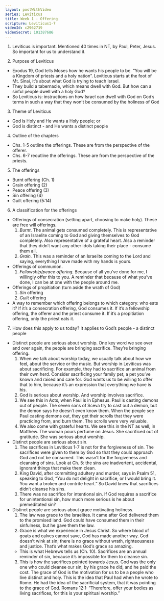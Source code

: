 ```yaml
---
layout: postWithVideo
series: Leviticus
title: Week 1 - Offering
scripture: Leviticus1-7
videoId: c2962719
videoSecret: 101387686
---
```


1. Leviticus is important. Mentioned 40 times in NT, by Paul, Peter, Jesus. So important for us to understand it.

2. Purpose of Leviticus
  - Exodus 19, God tells Moses how he wants his people to be. “You will be a Kingdom of priests and a holy nation”. Leviticus starts at the foot of Mt. Sinai, it’s about what God is trying to teach Israel.
  - They build a tabernacle, which means dwell with God. But how can a sinful people dwell with a holy God?
  - So Leviticus is: instructions on how Israel can dwell with God on God’s terms in such a way that they won’t be consumed by the holiness of God

3. Theme of Leviticus
  - God is Holy and He wants a Holy people; or
  - God is distinct - and He wants a distinct people

4. Outline of the chapters
  - Chs. 1-5 outline the offerings. These are from the perspective of the offerer.
  - Chs. 6-7 reoutline the offerings. These are from the perspective of the priests.

5. The offerings
  - Burnt offering (Ch. 1)
  - Grain offering (2)
  - Peace offering (3)
  - Sin offering (4)
  - Guilt offering (5:14)

6. A classification for the offerings  
  - Offerings of consecration (setting apart, choosing to make holy). These are free will offerings.
    1. *Burnt*. The animal gets consumed completely. This is representative of an Israelite coming to God and giving themselves to God completely. Also representative of a grateful heart. Also a reminder that they didn’t want any other idols taking their place - consume them all.
    2. *Grain*. This was a reminder of an Israelite coming to the Lord and saying, everything I have made with my hands is yours.
  - Offerings of communion.
    1. *Fellowship/peace offering*. Because of all you’ve done for me, I willingly offer this to you. A reminder that because of what you’ve done, I can be at one with the people around me.
  - Offerings of propitiation (turn aside the wrath of God)
    1. *Sin* offering
    2. *Guilt* offering
  - A way to remember which offering belongs to which category: who eats it? If it’s a consecration offering, God consumes it. If it’s a fellowship offering, the offerer and the priest consume it. If it’s a propitiation offering, only the priest eats it.

7. How does this apply to us today? It applies to God’s people - a distinct people
  - Distinct people are serious about worship. One key word we see over and over again, the people are bringing sacrifice. They’re bringing offering.
    1. When we talk about worship today, we usually talk about how we feel, about the service or the music. But worship in Leviticus was about sacrificing. For example, they had to sacrifice an animal from their own herd. Consider sacrificing your family pet, a pet you’ve known and raised and care for. God wants us to be willing to offer that to him, because it’s an expression that everything we have is his.
    2. God is serious about worship. And worship involves sacrifice.
    3. We see this in Acts, when Paul is in Ephesus. Paul is casting demons out of people. The seven sons of Sceva try to cast out a demon, but the demon says he doesn’t even know them. When the people see Paul casting demons out, they get their scrolls that they were practicing from, and burn them. The scrolls were very valuable.
    4. We also come with grateful hearts. We see this in the NT as well, in Matthew. The woman pours perfume on Jesus. She sacrificed out of gratitude. She was serious about worship.
  - Distinct people are serious about sin.
    1. The sacrifices in Leviticus 1-7 is not for the forgiveness of sin. The sacrifices were given to them by God so that they could approach God and not be consumed. This wasn’t for the forgiveness and cleansing of sins. Look at Ch. 5: the sins are inadvertent, accidental, ignorant things that make them clean.
    2. King David, after committing adultery and murder, says in Psalm 51, speaking to God, “You do not delight in sacrifice, or I would bring it. You want a broken and contrite heart.” So David knew that sacrifices didn’t cleanse his sins.
    3. There was no sacrifice for intentional sin. If God requires a sacrifice for unintentional sin, how much more serious is he about premeditated sin?
  - Distinct people are serious about grace motivating holiness.
    1. The law was grace to the Israelites. It came after God delivered them to the promised land. God could have consumed them in their sinfulness, but he gave them the law.
    2. Grace is what we experience in Jesus Christ. So where blood of goats and calves cannot save, God has made another way. God doesn’t wink at sin; there is no grace without wrath, righteousness and justice. That’s what makes God’s grace so amazing.
      - This is what Hebrews tells us (Ch. 10). Sacrifices are an annual reminder of sin, because it’s impossible for them to cleanse sin.
    3. This is how the sacrifices pointed towards Jesus. God was the only one who could cleanse our sin, by his grace he did, and he paid the cost. The grace of God is the motivation for us to be a people who live distinct and holy. This is the idea that Paul had when he wrote to Rome. He had the idea of the sacrificial system, that it was pointing to the grace of God. Romans 12:1: “Therefore, offer your bodies as living sacrifices, for this is your spiritual worship.”
